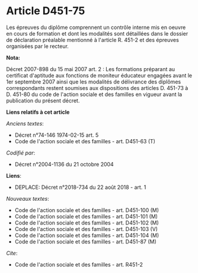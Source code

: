# Article D451-75

Les épreuves du diplôme comprennent un contrôle interne mis en oeuvre en cours de formation et dont les modalités sont
détaillées dans le dossier de déclaration préalable mentionné à l'article R. 451-2 et des épreuves organisées par le recteur.

**Nota:**

Décret 2007-898 du 15 mai 2007 art. 2 : Les formations préparant au certificat d'aptitude aux fonctions de moniteur éducateur
engagées avant le 1er septembre 2007 ainsi que les modalités de délivrance des diplômes correspondants restent soumises aux
dispositions des articles D. 451-73 à D. 451-80 du code de l'action sociale et des familles en vigueur avant la publication
du présent décret.

**Liens relatifs à cet article**

_Anciens textes_:

  - Décret n°74-146 1974-02-15 art. 5
  - Code de l'action sociale et des familles - art. D451-63 (T)

_Codifié par_:

  - Décret n°2004-1136 du 21 octobre 2004

**Liens**:

  - DEPLACE: Décret n°2018-734 du 22 août 2018 - art. 1

_Nouveaux textes_:

  - Code de l'action sociale et des familles - art. D451-100 (M)
  - Code de l'action sociale et des familles - art. D451-101 (M)
  - Code de l'action sociale et des familles - art. D451-102 (M)
  - Code de l'action sociale et des familles - art. D451-103 (V)
  - Code de l'action sociale et des familles - art. D451-104 (M)
  - Code de l'action sociale et des familles - art. D451-87 (M)

_Cite_:

  - Code de l'action sociale et des familles - art. R451-2
